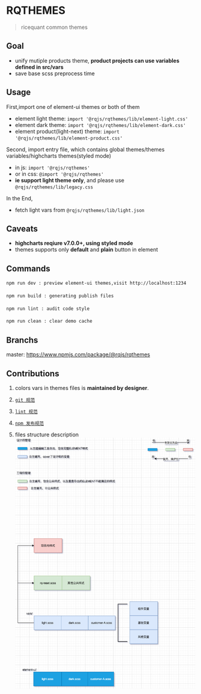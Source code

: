 # RQTHEMES

> ricequant common themes

## Goal

- unify mutiple products theme, **product projects can use variables defined in src/vars**
- save base scss preprocess time

## Usage

First,import one of element-ui themes or both of them

- element light theme: `import '@rqjs/rqthemes/lib/element-light.css'`
- element dark theme: `import '@rqjs/rqthemes/lib/element-dark.css'`
- element product(light-next) theme: `import '@rqjs/rqthemes/lib/element-product.css'`

Second, import entry file, which contains global themes/themes variables/highcharts themes(styled mode)

- in js: `import '@rqjs/rqthemes'`
- or in css: `@import '@rqjs/rqthemes'`
- **ie support light theme only**, and please use `@rqjs/rqthemes/lib/legacy.css`

In the End,

- fetch light vars from `@rqjs/rqthemes/lib/light.json`

## Caveats

- **highcharts reqiure v7.0.0+, using styled mode**
- themes supports only **default** and **plain** button in element

## Commands

```bash
npm run dev : preview element-ui themes,visit http://localhost:1234

npm run build : generating publish files

npm run lint : audit code style

npm run clean : clear demo cache
```

## Branchs

master: https://www.npmjs.com/package/@rqjs/rqthemes

## Contributions

1. colors vars in themes files is **maintained by designer**.

2. [`git 规范`](http://wiki.ricequant.com/pages/viewpage.action?pageId=17269198)

3. [`lint 规范`](http://wiki.ricequant.com/pages/viewpage.action?pageId=45875427)

4. [`npm 发布规范`](http://wiki.ricequant.com/pages/viewpage.action?pageId=52232790)

5. files structure description  
   ![structure](rqthemes.png)
